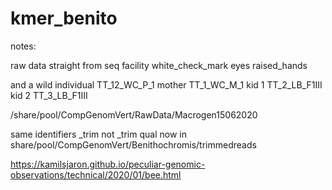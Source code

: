 # kmer_benito

notes:

raw data straight from seq facility
white_check_mark
eyes
raised_hands



and a wild individual
TT_12_WC_P_1
mother
TT_1_WC_M_1
kid 1
TT_2_LB_F1III
kid 2
TT_3_LB_F1III

/share/pool/CompGenomVert/RawData/Macrogen15062020

same identifiers _trim
not _trim qual
now in share/pool/CompGenomVert/Benithochromis/trimmedreads

https://kamilsjaron.github.io/peculiar-genomic-observations/technical/2020/01/bee.html
